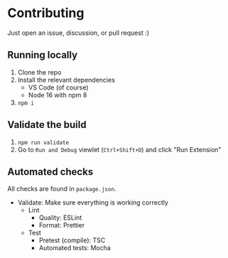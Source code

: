 # Contributing

Just open an issue, discussion, or pull request :)

## Running locally

1. Clone the repo
1. Install the relevant dependencies
    - VS Code (of course)
    - Node 16 with npm 8
1. `npm i`

## Validate the build

1. `npm run validate`
1. Go to `Run and Debug` viewlet (`Ctrl+Shift+D`) and click "Run Extension"

## Automated checks

All checks are found in `package.json`.

-   Validate: Make sure everything is working correctly
    -   Lint
        -   Quality: ESLint
        -   Format: Prettier
    -   Test
        -   Pretest (compile): TSC
        -   Automated tests: Mocha
